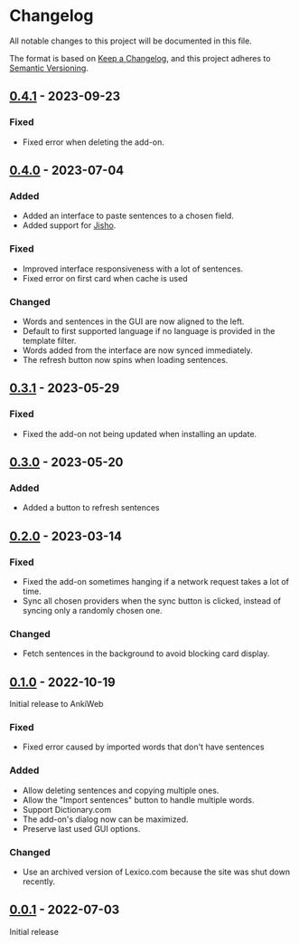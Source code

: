 # Changelog

All notable changes to this project will be documented in this file.

The format is based on [Keep a Changelog](https://keepachangelog.com/en/1.0.0/),
and this project adheres to [Semantic Versioning](https://semver.org/spec/v2.0.0.html).

## [0.4.1] - 2023-09-23

### Fixed

- Fixed error when deleting the add-on.

## [0.4.0] - 2023-07-04

### Added

- Added an interface to paste sentences to a chosen field.
- Added support for [Jisho](https://jisho.org/).

### Fixed

- Improved interface responsiveness with a lot of sentences.
- Fixed error on first card when cache is used

### Changed

- Words and sentences in the GUI are now aligned to the left.
- Default to first supported language if no language is provided in the template filter.
- Words added from the interface are now synced immediately.
- The refresh button now spins when loading sentences.

## [0.3.1] - 2023-05-29

### Fixed

- Fixed the add-on not being updated when installing an update.

## [0.3.0] - 2023-05-20

### Added

- Added a button to refresh sentences

## [0.2.0] - 2023-03-14

### Fixed

- Fixed the add-on sometimes hanging if a network request takes a lot of time.
- Sync all chosen providers when the sync button is clicked, instead of syncing only a randomly chosen one.

### Changed

- Fetch sentences in the background to avoid blocking card display.

## [0.1.0] - 2022-10-19

Initial release to AnkiWeb

### Fixed

- Fixed error caused by imported words that don't have sentences

### Added

- Allow deleting sentences and copying multiple ones.
- Allow the "Import sentences" button to handle multiple words.
- Support Dictionary.com
- The add-on's dialog now can be maximized.
- Preserve last used GUI options.

### Changed

- Use an archived version of Lexico.com because the site was shut down recently.

## [0.0.1] - 2022-07-03

Initial release

[0.4.1]: https://github.com/abdnh/anki-incontext/compare/0.4.0...0.4.1
[0.4.0]: https://github.com/abdnh/anki-incontext/compare/0.3.1...0.4.0
[0.3.1]: https://github.com/abdnh/anki-incontext/compare/0.3.0...0.3.1
[0.3.0]: https://github.com/abdnh/anki-incontext/compare/0.2.0...0.3.0
[0.2.0]: https://github.com/abdnh/anki-incontext/compare/0.1.0...0.2.0
[0.1.0]: https://github.com/abdnh/anki-incontext/compare/0.0.1...0.1.0
[0.0.1]: https://github.com/abdnh/anki-incontext/commits/0.0.1
